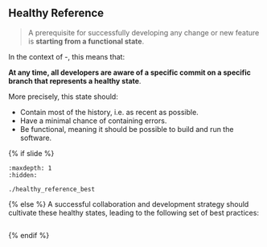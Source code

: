 ## Healthy Reference

> A prerequisite for successfully developing any change or new feature is **starting from a functional state**.

In the context of <i class="fab fa-git"></i>-, this means that:

**At any time, all developers are aware of a specific commit on a specific branch that represents a healthy state**.

More precisely, this state should:

- Contain most of the history, i.e. as recent as possible.
- Have a minimal chance of containing errors.
- Be functional, meaning it should be possible to build and run the software.

{% if slide %}
```{toctree}
:maxdepth: 1
:hidden:

./healthy_reference_best
```
{% else %}
A successful collaboration and development strategy should cultivate these healthy states, leading to the following set of best practices:

```{include} ./healthy_reference_best.md
```
{% endif %}
